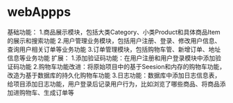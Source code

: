 # webAppps
基础功能：
1.商品展示模块，包括大类Category、小类Product和具体商品Item的展示和搜索功能 
2.用户管理业务模块，包括用户注册、登录、修改用户信息、查询用户相关订单等业务功能 
3.订单管理模块，包括购物车管、新增订单、地址信息等业务功能
扩展：
1.添加验证码功能：在用户注册和用户登录模块中添加验证码功能
2.购物车功能改进：将原始项目中的基于Seesion和内存的购物车功能，改造为基于数据库的持久化购物车功能
3.日志功能：数据库中添加日志信息表，给项目添加日志功能，用户登录后记录用户行为，比如浏览了哪些商品、将商品添加进购物车、生成订单等
